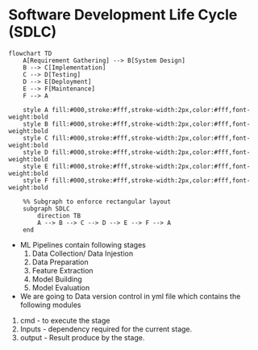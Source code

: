 # Software Development Life Cycle (SDLC)
```mermaid
flowchart TD
    A[Requirement Gathering] --> B[System Design]
    B --> C[Implementation]
    C --> D[Testing]
    D --> E[Deployment]
    E --> F[Maintenance]
    F --> A

    style A fill:#000,stroke:#fff,stroke-width:2px,color:#fff,font-weight:bold
    style B fill:#000,stroke:#fff,stroke-width:2px,color:#fff,font-weight:bold
    style C fill:#000,stroke:#fff,stroke-width:2px,color:#fff,font-weight:bold
    style D fill:#000,stroke:#fff,stroke-width:2px,color:#fff,font-weight:bold
    style E fill:#000,stroke:#fff,stroke-width:2px,color:#fff,font-weight:bold
    style F fill:#000,stroke:#fff,stroke-width:2px,color:#fff,font-weight:bold

    %% Subgraph to enforce rectangular layout
    subgraph SDLC
        direction TB
        A --> B --> C --> D --> E --> F --> A
    end
```
- ML Pipelines contain following stages
    1. Data Collection/ Data Injestion
    2. Data Preparation
    3. Feature Extraction
    4. Model Building
    5. Model Evaluation
- We are going to Data version control in yml file which contains the following modules
1. cmd - to execute the stage
2. Inputs - dependency required for the current stage. 
3. output - Result produce by the stage.
